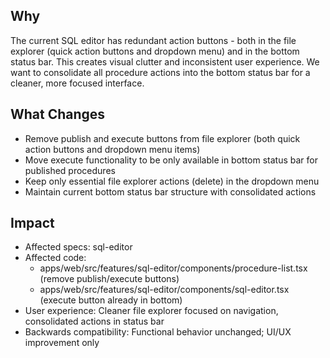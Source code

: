 ## Why

The current SQL editor has redundant action buttons - both in the file explorer (quick action buttons and dropdown menu) and in the bottom status bar. This creates visual clutter and inconsistent user experience. We want to consolidate all procedure actions into the bottom status bar for a cleaner, more focused interface.

## What Changes

- Remove publish and execute buttons from file explorer (both quick action buttons and dropdown menu items)
- Move execute functionality to be only available in bottom status bar for published procedures
- Keep only essential file explorer actions (delete) in the dropdown menu
- Maintain current bottom status bar structure with consolidated actions

## Impact

- Affected specs: sql-editor
- Affected code:
  - apps/web/src/features/sql-editor/components/procedure-list.tsx (remove publish/execute buttons)
  - apps/web/src/features/sql-editor/components/sql-editor.tsx (execute button already in bottom)
- User experience: Cleaner file explorer focused on navigation, consolidated actions in status bar
- Backwards compatibility: Functional behavior unchanged; UI/UX improvement only
